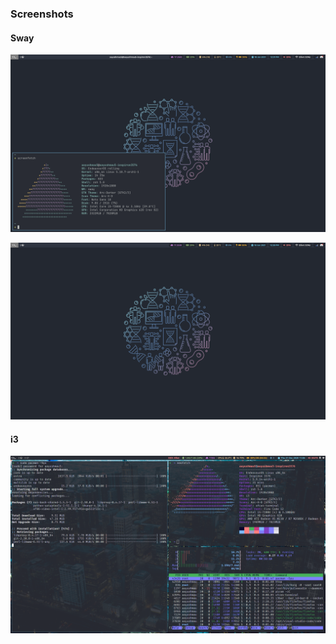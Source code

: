 ### Screenshots

#### Sway

![Neofetch](screenshots/another_rice.png)

![Desktop](screenshots/ricing.png)

#### i3

![Desktop](screenshots/i3-desktop.png)
